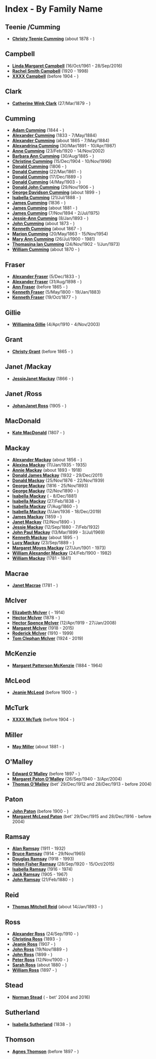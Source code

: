 ﻿---
layout: page
permalink: /indexes/by-person-family-name
---

# Index - By Family Name

##  Teenie /Cumming

- **[Christy  Teenie Cumming](people/@i94377968@-christy-teenie-cumming-b1878-d.md)** (about 1878 - )

## Campbell

- **[Linda Margaret Campbell](people/@i76650284@-linda-margaret-campbell-b1961-10-16-d2016-9-28.md)** (16/Oct/1961 - 28/Sep/2016)
- **[Rachel Smith Campbell](people/@i40394043@-rachel-smith-campbell-b1920-d1998.md)** (1920 - 1998)
- **[XXXX Campbell](people/@i4716977@-xxxx-campbell-b1904-d.md)** (before 1904 - )

## Clark

- **[Catherine Wink Clark](people/@i35162161@-catherine-wink-clark-b1879-3-27-d.md)** (27/Mar/1879 - )

## Cumming

- **[Adam Cumming](people/@i55409960@-adam-cumming-b1844-d.md)** (1844 - )
- **[Alexander Cumming](people/@i7028096@-alexander-cumming-b1833-d1884-5-7.md)** (1833 - 7/May/1884)
- **[Alexander Cumming](people/@i7306221@-alexander-cumming-b1865-d1884-5-7.md)** (about 1865 - 7/May/1884)
- **[Alexandrina Cumming](people/@i57186713@-alexandrina-cumming-b1891-3-30-d1987-4-10.md)** (30/Mar/1891 - 10/Apr/1987)
- **[Anne Cumming](people/@i14926290@-anne-cumming-b1920-2-23-d2002-11-14.md)** (23/Feb/1920 - 14/Nov/2002)
- **[Barbara Ann Cumming](people/@i57039529@-barbara-ann-cumming-b1885-8-30-d.md)** (30/Aug/1885 - )
- **[Christine Cumming](people/@i24328630@-christine-cumming-b1904-12-15-d1996-11-10.md)** (15/Dec/1904 - 10/Nov/1996)
- **[Donald Cumming](people/@i45726416@-donald-cumming-b1806-d.md)** (1806 - )
- **[Donald Cumming](people/@i20465544@-donald-cumming-b1861-3-22-d.md)** (22/Mar/1861 - )
- **[Donald Cumming](people/@i89853996@-donald-cumming-b1889-12-17-d.md)** (17/Dec/1889 - )
- **[Donald Cumming](people/@i64759184@-donald-cumming-b1903-5-4-d.md)** (4/May/1903 - )
- **[Donald John Cumming](people/@i22331378@-donald-john-cumming-b1906-11-29-d.md)** (29/Nov/1906 - )
- **[George Davidson Cumming](people/@i13773669@-george-davidson-cumming-b1899-d.md)** (about 1899 - )
- **[Isabella Cumming](people/@i84684994@-isabella-cumming-b1888-7-21-d.md)** (21/Jul/1888 - )
- **[James Cumming](people/@i66384942@-james-cumming-b1836-d.md)** (1836 - )
- **[James Cumming](people/@i64418166@-james-cumming-b1881-d.md)** (about 1881 - )
- **[James Cumming](people/@i492889@-james-cumming-b1894-11-7-d1975-7-2.md)** (7/Nov/1894 - 2/Jul/1975)
- **[Jessie-Ann Cumming](people/@i66222886@-jessie-ann-cumming-b1893-1-8-d.md)** (8/Jan/1893 - )
- **[John Cumming](people/@i87723702@-john-cumming-b1873-d.md)** (about 1873 - )
- **[Kenneth Cumming](people/@i14447152@-kenneth-cumming-b1867-d.md)** (about 1867 - )
- **[Marion Cumming](people/@i59851647@-marion-cumming-b1863-5-20-d1954-11-15.md)** (20/May/1863 - 15/Nov/1954)
- **[Mary Ann Cumming](people/@i48241984@-mary-ann-cumming-b1900-7-26-d1981.md)** (26/Jul/1900 - 1981)
- **[Thomasina Ian Cumming](people/@i92241152@-thomasina-ian-cumming-b1902-11-24-d1973-6-1.md)** (24/Nov/1902 - 1/Jun/1973)
- **[William Cumming](people/@i10016098@-william-cumming-b1870-d.md)** (about 1870 - )

## Fraser

- **[Alexander Fraser](people/@i97086424@-alexander-fraser-b1833-12-5-d.md)** (5/Dec/1833 - )
- **[Alexander Fraser](people/@i91293396@-alexander-fraser-b1898-8-31-d.md)** (31/Aug/1898 - )
- **[Ann Fraser](people/@i70425788@-ann-fraser-b1865-d.md)** (before 1865 - )
- **[Kenneth Fraser](people/@i61428726@-kenneth-fraser-b1800-5-5-d1883-1-19.md)** (5/May/1800 - 19/Jan/1883)
- **[Kenneth Fraser](people/@i91376191@-kenneth-fraser-b1877-10-19-d.md)** (19/Oct/1877 - )

## Gillie

- **[Williamina Gillie](people/@i23770336@-williamina-gillie-b1910-4-4-d2003-11-4.md)** (4/Apr/1910 - 4/Nov/2003)

## Grant

- **[Christy Grant](people/@i94200830@-christy-grant-b1865-d.md)** (before 1865 - )

## Janet /Mackay

- **[JessieJanet Mackay](people/@i76315420@-jessiejanet-mackay-b1866-d.md)** (1866 - )

## Janet /Ross

- **[JohanJanet Ross](people/@i18017632@-johanjanet-ross-b1905-d.md)** (1905 - )

## MacDonald

- **[Kate MacDonald](people/@i28255030@-kate-macdonald-b1807-d.md)** (1807 - )

## Mackay

- **[Alexander Mackay](people/@i24272756@-alexander-mackay-b1856-d.md)** (about 1856 - )
- **[Alexina Mackay](people/@i75066880@-alexina-mackay-b1935-1-11-d1935.md)** (11/Jan/1935 - 1935)
- **[Annie Mackay](people/@i51252926@-annie-mackay-b1893-d1918.md)** (about 1893 - 1918)
- **[Donald James Mackay](people/@i43065376@-donald-james-mackay-b1932-d2011-12-29.md)** (1932 - 29/Dec/2011)
- **[Donald Mackay](people/@i58341424@-donald-mackay-b1876-11-25-d1939-11-22.md)** (25/Nov/1876 - 22/Nov/1939)
- **[George Mackay](people/@i33764614@-george-mackay-b1816-d1893-11-25.md)** (1816 - 25/Nov/1893)
- **[George Mackay](people/@i72941728@-george-mackay-b1890-11-12-d.md)** (12/Nov/1890 - )
- **[Isabella Mackay](people/@i26104572@-isabella-mackay-b-d1881-12-8.md)** ( - 8/Dec/1881)
- **[Isabella Mackay](people/@i41556256@-isabella-mackay-b1838-2-27-d.md)** (27/Feb/1838 - )
- **[Isabella Mackay](people/@i32797554@-isabella-mackay-b1860-8-7-d.md)** (7/Aug/1860 - )
- **[Isabella Mackay](people/@i25303611@-isabella-mackay-b1936-1-1-d2019-12-18.md)** (1/Jan/1936 - 18/Dec/2019)
- **[James Mackay](people/@i60572122@-james-mackay-b1859-d.md)** (1859 - )
- **[Janet Mackay](people/@i22499038@-janet-mackay-b1890-11-12-d.md)** (12/Nov/1890 - )
- **[Jessie Mackay](people/@i32677248@-jessie-mackay-b1880-9-12-d1932-2-7.md)** (12/Sep/1880 - 7/Feb/1932)
- **[John Paul Mackay](people/@i57646474@-john-paul-mackay-b1899-3-13-d1969-7-3.md)** (13/Mar/1899 - 3/Jul/1969)
- **[Kenneth Mackay](people/@i48909111@-kenneth-mackay-b1895-d.md)** (about 1895 - )
- **[Lucy Mackay](people/@i16587624@-lucy-mackay-b1889-9-23-d.md)** (23/Sep/1889 - )
- **[Margaret Moyes Mackay](people/@i178005@-margaret-moyes-mackay-b1901-6-27-d1973.md)** (27/Jun/1901 - 1973)
- **[William Alexander Mackay](people/@i9383584@-william-alexander-mackay-b1900-2-24-d1982.md)** (24/Feb/1900 - 1982)
- **[William Mackay](people/@i69114879@-william-mackay-b1781-d1841.md)** (1781 - 1841)

## Macrae

- **[Janet Macrae](people/@i66584000@-janet-macrae-b1781-d.md)** (1781 - )

## McIver

- **[Elizabeth McIver](people/@i80366022@-elizabeth-mciver-b-d1914.md)** ( - 1914)
- **[Hector McIver](people/@i62168745@-hector-mciver-b1878-d.md)** (1878 - )
- **[Hector Spence McIver](people/@i34334364@-hector-spence-mciver-b1919-4-12-d2008-1-27.md)** (12/Apr/1919 - 27/Jan/2008)
- **[Margaret McIver](people/@i24380064@-margaret-mciver-b1918-d2015.md)** (1918 - 2015)
- **[Roderick McIver](people/@i90830540@-roderick-mciver-b1910-d1999.md)** (1910 - 1999)
- **[Tom Clephan McIver](people/@i74287888@-tom-clephan-mciver-b1924-d2019.md)** (1924 - 2019)

## McKenzie

- **[Margaret Patterson McKenzie](people/@i88610293@-margaret-patterson-mckenzie-b1884-d1964.md)** (1884 - 1964)

## McLeod

- **[Jeanie McLeod](people/@i70248352@-jeanie-mcleod-b1900-d.md)** (before 1900 - )

## McTurk

- **[XXXX McTurk](people/@i54145218@-xxxx-mcturk-b1904-d.md)** (before 1904 - )

## Miller

- **[May Miller](people/@i41411602@-may-miller-b1881-d.md)** (about 1881 - )

## O'Malley

- **[Edward O'Malley](people/@i76741424@-edward-o'malley-b1897-d.md)** (before 1897 - )
- **[Margaret Paton O'Malley](people/@i46723082@-margaret-paton-o'malley-b1940-9-26-d2004-4-3.md)** (26/Sep/1940 - 3/Apr/2004)
- **[Thomas O'Malley](people/@i12568152@-thomas-o'malley-b1912-12-29~1913-12-28-d2004.md)** (bet' 29/Dec/1912 and 28/Dec/1913 - before 2004)

## Paton

- **[John Paton](people/@i5211114@-john-paton-b1900-d.md)** (before 1900 - )
- **[Margaret McLeod Paton](people/@i56209708@-margaret-mcleod-paton-b1915-12-29~1916-12-28-d2004.md)** (bet' 29/Dec/1915 and 28/Dec/1916 - before 2004)

## Ramsay

- **[Alan Ramsay](people/@i62219744@-alan-ramsay-b1911-d1932.md)** (1911 - 1932)
- **[Bruce Ramsay](people/@i49046148@-bruce-ramsay-b1914-d1965-11-29.md)** (1914 - 29/Nov/1965)
- **[Douglas Ramsay](people/@i12977578@-douglas-ramsay-b1918-d1993.md)** (1918 - 1993)
- **[Helen Fisher Ramsay](people/@i34267190@-helen-fisher-ramsay-b1920-9-28-d2015-10-15.md)** (28/Sep/1920 - 15/Oct/2015)
- **[Isabella Ramsay](people/@i80504300@-isabella-ramsay-b1916-d1974.md)** (1916 - 1974)
- **[Jack Ramsay](people/@i55070438@-jack-ramsay-b1905-d1967.md)** (1905 - 1967)
- **[John Ramsay](people/@i64225415@-john-ramsay-b1880-2-21-d.md)** (21/Feb/1880 - )

## Reid

- **[Thomas Mitchell Reid](people/@i2617088@-thomas-mitchell-reid-b1893-1-14-d.md)** (about 14/Jan/1893 - )

## Ross

- **[Alexander Ross](people/@i52064896@-alexander-ross-b1910-9-24-d.md)** (24/Sep/1910 - )
- **[Christina Ross](people/@i10478196@-christina-ross-b1893-d.md)** (1893 - )
- **[Jeanie Ross](people/@i71751658@-jeanie-ross-b1907-d.md)** (1907 - )
- **[John Ross](people/@i75057664@-john-ross-b1889-11-19-d.md)** (19/Nov/1889 - )
- **[John Ross](people/@i35298145@-john-ross-b1899-d.md)** (1899 - )
- **[Peter Ross](people/@i67099773@-peter-ross-b1900-11-12-d.md)** (12/Nov/1900 - )
- **[Sarah Ross](people/@i39957256@-sarah-ross-b1880-d.md)** (about 1880 - )
- **[William Ross](people/@i21369571@-william-ross-b1897-d.md)** (1897 - )

## Stead

- **[Norman Stead](people/@i69808462@-norman-stead-b-d2004~2016.md)** ( - bet' 2004 and 2016)

## Sutherland

- **[Isabella Sutherland](people/@i79967653@-isabella-sutherland-b1838-d.md)** (1838 - )

## Thomson

- **[Agnes Thomson](people/@i96590245@-agnes-thomson-b1897-d.md)** (before 1897 - )
